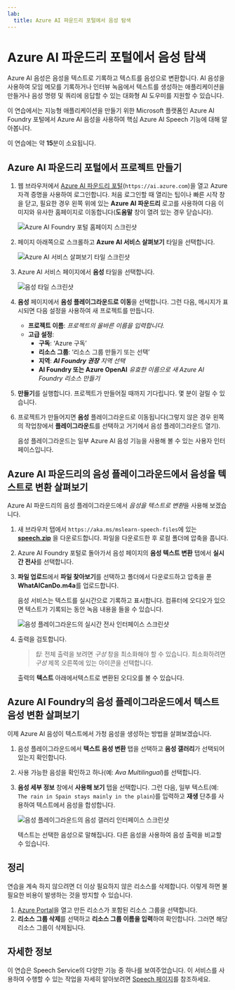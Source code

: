 ```yaml
---
lab:
  title: Azure AI 파운드리 포털에서 음성 탐색
---
```


# Azure AI 파운드리 포털에서 음성 탐색

Azure AI 음성은 음성을 텍스트로 기록하고 텍스트를 음성으로 변환합니다. AI 음성을 사용하여 모임 메모를 기록하거나 인터뷰 녹음에서 텍스트를 생성하는 애플리케이션을 만들거나 음성 명령 및 쿼리에 응답할 수 있는 대화형 AI 도우미를 지원할 수 있습니다.

이 연습에서는 지능형 애플리케이션을 만들기 위한 Microsoft 플랫폼인 Azure AI Foundry 포털에서 Azure AI 음성을 사용하여 핵심 Azure AI Speech 기능에 대해 알아봅니다. 

이 연습에는 약 **15**분이 소요됩니다.

## Azure AI 파운드리 포털에서 프로젝트 만들기

1. 웹 브라우저에서 [Azure AI 파운드리 포털](https://ai.azure.com)(`https://ai.azure.com`)을 열고 Azure 자격 증명을 사용하여 로그인합니다. 처음 로그인할 때 열리는 팁이나 빠른 시작 창을 닫고, 필요한 경우 왼쪽 위에 있는 **Azure AI 파운드리** 로고를 사용하여 다음 이미지와 유사한 홈페이지로 이동합니다(**도움말** 창이 열려 있는 경우 닫습니다).

    ![Azure AI Foundry 포털 홈페이지 스크린샷](./media/ai-foundry-portal.png)

1. 페이지 아래쪽으로 스크롤하고 **Azure AI 서비스 살펴보기** 타일을 선택합니다.

    ![Azure AI 서비스 살펴보기 타일 스크린샷](./media/ai-services.png)

1. Azure AI 서비스 페이지에서 **음성** 타일을 선택합니다.

    ![음성 타일 스크린샷](./media/speech.png)

1. **음성** 페이지에서 **음성 플레이그라운드로 이동**을 선택합니다. 그런 다음, 메시지가 표시되면 다음 설정을 사용하여 새 프로젝트를 만듭니다.
    - **프로젝트 이름**: *프로젝트의 올바른 이름을 입력합니다.*
    - **고급 설정**:
        - **구독**: ‘Azure 구독’
        - **리소스 그룹**: ‘리소스 그룹 만들기 또는 선택’
        - **지역**: ***AI Foundry 권장** 지역 선택*
        - **AI Foundry 또는 Azure OpenAI** *유효한 이름으로 새 Azure AI Foundry 리소스 만들기*

1. **만들기**를 실행합니다. 프로젝트가 만들어질 때까지 기다립니다. 몇 분이 걸릴 수 있습니다.

1. 프로젝트가 만들어지면 **음성** 플레이그라운드로 이동됩니다(그렇지 않은 경우 왼쪽의 작업창에서 **플레이그라운드**를 선택하고 거기에서 음성 플레이그라운드 열기).

    음성 플레이그라운드는 일부 Azure AI 음성 기능을 사용해 볼 수 있는 사용자 인터페이스입니다.  

## Azure AI 파운드리의 음성 플레이그라운드에서 음성을 텍스트로 변환 살펴보기

Azure AI 파운드리의 음성 플레이그라운드에서 *음성을 텍스트로 변환*을 사용해 보겠습니다.

1. 새 브라우저 탭에서 `https://aka.ms/mslearn-speech-files`에 있는 **[speech.zip](https://aka.ms/mslearn-speech-files)** 을 다운로드합니다. 파일을 다운로드한 후 로컬 폴더에 압축을 풉니다. 

1. Azure AI Foundry 포털로 돌아가서 음성 페이지의 **음성 텍스트 변환** 탭에서 **실시간 전사**를 선택합니다.

1. **파일 업로드**에서 **파일 찾아보기**를 선택하고 폴더에서 다운로드하고 압축을 푼 **WhatAICanDo.m4a**를 업로드합니다.

    음성 서비스는 텍스트를 실시간으로 기록하고 표시합니다. 컴퓨터에 오디오가 있으면 텍스트가 기록되는 동안 녹음 내용을 들을 수 있습니다.

    ![음성 플레이그라운드의 실시간 전사 인터페이스 스크린샷](./media/real-time-transcription.png)

1. 출력을 검토합니다. 

    >*팁*: 전체 출력을 보려면 *구성* 창을 최소화해야 할 수 있습니다. 최소화하려면 *구성* 제목 오른쪽에 있는 아이콘을 선택합니다.

    출력의 **텍스트** 아래에서텍스트로 변환된 오디오를 볼 수 있습니다.

## Azure AI Foundry의 음성 플레이그라운드에서 텍스트 음성 변환 살펴보기

이제 Azure AI 음성이 텍스트에서 가청 음성을 생성하는 방법을 살펴보겠습니다.

1. 음성 플레이그라운드에서 **텍스트 음성 변환** 탭을 선택하고 **음성 갤러리**가 선택되어 있는지 확인합니다.
1. 사용 가능한 음성을 확인하고 하나(예: *Ava Multilingual*)를 선택합니다.
1. **음성 세부 정보** 창에서 **사용해 보기** 탭을 선택합니다. 그런 다음, 일부 텍스트(예: `The rain in Spain stays mainly in the plain`)를 입력하고 **재생** 단추를 사용하여 텍스트에서 음성을 합성합니다.

    ![음성 플레이그라운드의 음성 갤러리 인터페이스 스크린샷](./media/voice-gallery.png)

    텍스트는 선택한 음성으로 말해집니다. 다른 음성을 사용하여 음성 출력을 비교할 수 있습니다.

## 정리

연습을 계속 하지 않으려면 더 이상 필요하지 않은 리소스를 삭제합니다. 이렇게 하면 불필요한 비용이 발생하는 것을 방지할 수 있습니다.

1. [Azure Portal]( https://portal.azure.com)을 열고 만든 리소스가 포함된 리소스 그룹을 선택합니다.
1. **리소스 그룹 삭제**를 선택하고 **리소스 그룹 이름을 입력**하여 확인합니다. 그러면 해당 리소스 그룹이 삭제됩니다.

## 자세한 정보

이 연습은 Speech Service의 다양한 기능 중 하나를 보여주었습니다. 이 서비스를 사용하여 수행할 수 있는 작업을 자세히 알아보려면 [Speech 페이지](https://azure.microsoft.com/services/cognitive-services/speech-services)를 참조하세요.

